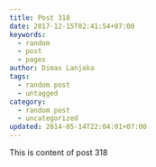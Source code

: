 ```yaml
---
title: Post 318
date: 2017-12-15T02:41:54+07:00
keywords:
  - random
  - post
  - pages
author: Dimas Lanjaka
tags:
  - random post
  - untagged
category:
  - random post
  - uncategorized
updated: 2014-05-14T22:04:01+07:00
---
```

This is content of post 318